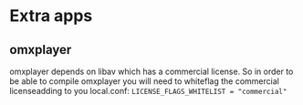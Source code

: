 # Extra apps

## omxplayer

omxplayer depends on libav which has a commercial license. So in order to be
able to compile omxplayer you will need to whiteflag the commercial
licenseadding to you local.conf:
`LICENSE_FLAGS_WHITELIST = "commercial"`
